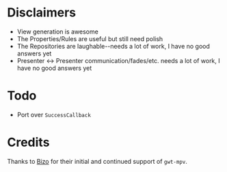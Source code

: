 
Disclaimers
===========

* View generation is awesome
* The Properties/Rules are useful but still need polish
* The Repositories are laughable--needs a lot of work, I have no good answers yet
* Presenter <-> Presenter communication/fades/etc. needs a lot of work, I have no good answers yet

Todo
====

* Port over `SuccessCallback`

Credits
=======

Thanks to [Bizo](http://www.bizo.com) for their initial and continued support of `gwt-mpv`.


